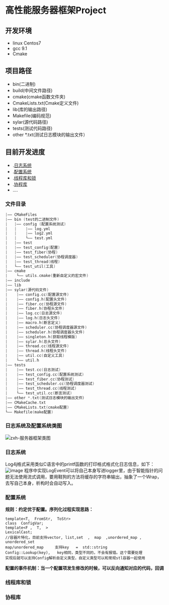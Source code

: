 # 高性能服务器框架Project

## 开发环境
  - linux Centos7
  - gcc 9.1
  - Cmake

## 项目路径
  - bin(二进制)
  - build(中间文件路径)
  - cmake(cmake函数文件夹)
  - CmakeLists.txt(Cmake定义文件)
  - lib(库的输出路径)
  - Makefile(编码规范)
  - sylar(源代码路径)
  - tests(测试代码路径)
  - other *.txt(测试日志模块的输出文件）

## 目前开发进度
  - .[日志系统](#日志系统)
  - .[配置系统](#配置系统)
  - .[线程库和锁](#线程库和锁)
  - .[协程库](#协程库)
  -   ....

### 文件目录
```C++
|—— CMakeFiles
|—— bin (test的二进制文件)
|   |—— config (配置系统测试)
|   |    |—— log.yml
|   |    |—— log2.yml
|   |    └—— test.yml
|   |—— test
|   |—— test_config(配置)
|   |—— test_fiber(协程)
|   |—— test_scheduler(协程调度器)
|   |—— test_thread(线程)
|   └—— test_util(工具)
|—— cmake
|    └—— utils.cmake(重新自定义的宏文件)
|—— include
|—— lib
|—— sylar(源代码文件)
|    |—— config.cc(配置源文件)
|    |—— config.h(配置头文件)
|    |—— fiber.cc(协程源文件)
|    |—— fiber.h(协程头文件)
|    |—— log.cc(日志源文件)
|    |—— log.h(日志头文件)
|    |—— macro.h(断言定义)
|    |—— scheduler.cc(协程调度器源文件)
|    |—— scheduler.h(协程调度器头文件)
|    |—— singleton.h(获取线程模版)
|    |—— sylar.h(总头文件)
|    |—— thread.cc(线程源文件)
|    |—— thread.h(线程头文件)
|    |—— util.cc(自定义工具)
|    └—— util.h
|—— tests
|    |—— test.cc(日志测试)
|    |—— test_config.cc(配置系统测试)
|    |—— test_fiber.cc(协程测试)
|    |—— test_scheduler.cc(协程调度器测试)
|    |—— test_thread.cc(线程测试)
|    └—— test_util.cc(断言测试)
|—— other *.txt(测试日志模块的输出文件）
|—— CMakeCache.txt
|—— CMakeLists.txt(cmake配置)
└—— Makefile(make配置)
```
### 日志系统及配置系统类图
   ![zxh-服务器框架类图](https://github.com/22722679/High-performance-server-zxh-sylar/assets/116802544/16e25211-8566-4bf8-b7f8-ac53a3dc9f93)

### 日志系统
Log4j格式采用类似C语言中的printf函数的打印格式格式化日志信息，如下：
  ![image](https://github.com/22722679/High-performance-server-zxh-sylar/assets/116802544/c03f42b3-eea5-4a52-9744-23fc85fd388c)
程序中实现LogEvent可以将自己本身写进logger里，由于智能指针的问题无法使用流式调用，要用鞋狗的方法将缓存的字符串输出，抽象了一个Wrap，去写自己本身，析构时会自动写入。

### 配置系统
**规则：约定优于配置。序列化过程实现思路：**
```
template<T,  FromStr,  ToStr>
class  ConfigVar;
template<F ,  T,  >
LexicalCast;
//容器片特化，目前支持vector, list,set  ,  map  ,unordered_map ,   unordered_set
map/unordered_map     支持key   =  std::string
Config::Lookup(key),   key相同，类型不同的，不会有报错。这个需要处理
实现后就可以支持Config解析自定义类型，自定义类型可以和常规stl容器一起使用
```
**配置的事件机制：当一个配置项发生修改的时候，可以反向通知对应的代码，回调**


### 线程库和锁
### 协程库












